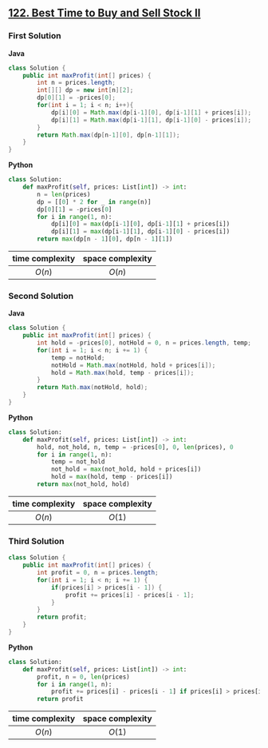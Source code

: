 ## [122. Best Time to Buy and Sell Stock II](https://leetcode.cn/problems/best-time-to-buy-and-sell-stock-ii/)

### First Solution
**Java**

```java
class Solution {
    public int maxProfit(int[] prices) {
        int n = prices.length;
        int[][] dp = new int[n][2];
        dp[0][1] = -prices[0];
        for(int i = 1; i < n; i++){
            dp[i][0] = Math.max(dp[i-1][0], dp[i-1][1] + prices[i]);
            dp[i][1] = Math.max(dp[i-1][1], dp[i-1][0] - prices[i]);
        }
        return Math.max(dp[n-1][0], dp[n-1][1]);
    }
}
```
**Python**
```python
class Solution:
    def maxProfit(self, prices: List[int]) -> int:
        n = len(prices)
        dp = [[0] * 2 for _ in range(n)]
        dp[0][1] = -prices[0]
        for i in range(1, n):
            dp[i][0] = max(dp[i-1][0], dp[i-1][1] + prices[i])
            dp[i][1] = max(dp[i-1][1], dp[i-1][0] - prices[i])
        return max(dp[n - 1][0], dp[n - 1][1])
```

|time complexity|space complexity|
|:-:|:-:|
|$O(n)$|$O(n)$|

### Second Solution
**Java**
``` java
class Solution {
    public int maxProfit(int[] prices) {
        int hold = -prices[0], notHold = 0, n = prices.length, temp;
        for(int i = 1; i < n; i += 1) {
            temp = notHold;
            notHold = Math.max(notHold, hold + prices[i]);
            hold = Math.max(hold, temp - prices[i]);
        }
        return Math.max(notHold, hold);
    }
}
```

**Python**
```python
class Solution:
    def maxProfit(self, prices: List[int]) -> int:
        hold, not_hold, n, temp = -prices[0], 0, len(prices), 0
        for i in range(1, n):
            temp = not_hold
            not_hold = max(not_hold, hold + prices[i])
            hold = max(hold, temp - prices[i])
        return max(not_hold, hold)
```
|time complexity|space complexity|
|:-:|:-:|
|$O(n)$|$O(1)$|

### Third Solution
``` java
class Solution {
    public int maxProfit(int[] prices) {
        int profit = 0, n = prices.length;
        for(int i = 1; i < n; i += 1) {
            if(prices[i] > prices[i - 1]) {
                profit += prices[i] - prices[i - 1];
            }
        }
        return profit;
    }
}
```

**Python**
```python
class Solution:
    def maxProfit(self, prices: List[int]) -> int:
        profit, n = 0, len(prices)
        for i in range(1, n):
            profit += prices[i] - prices[i - 1] if prices[i] > prices[i - 1] else 0
        return profit
```

|time complexity|space complexity|
|:-:|:-:|
|$O(n)$|$O(1)$|
